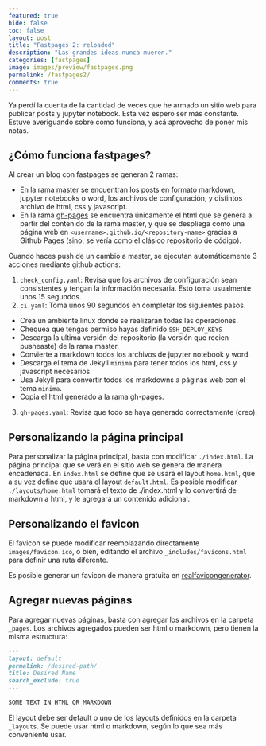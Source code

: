 ```yaml
---
featured: true
hide: false
toc: false
layout: post
title: "Fastpages 2: reloaded"
description: "Las grandes ideas nunca mueren."
categories: [fastpages]
image: images/preview/fastpages.png
permalink: /fastpages2/
comments: true
---
```


Ya perdí la cuenta de la cantidad de veces que he armado un sitio web para 
publicar posts y jupyter notebook. Esta vez espero ser más constante.
Estuve averiguando sobre como funciona, y acá aprovecho de poner mis notas. 

## ¿Cómo funciona fastpages?

Al crear un blog con fastpages se generan 2 ramas:
* En la rama [master](https://github.com/sebastiandres/blog/tree/master) 
se encuentran los posts en formato markdown, 
jupyter notebooks o word, los archivos de configuración, y distintos 
archivo de html, css y javascript.
* En la rama [gh-pages](https://github.com/sebastiandres/blog/tree/gh-pages) 
se encuentra únicamente el html que se genera 
a partir del contenido de la rama master, y que se despliega como 
una página web en `<username>.github.io/<repository-name>` 
gracias a Github Pages (sino, se vería como el clásico repositorio de código).

Cuando haces push de un cambio a master, se ejecutan automáticamente 3 acciones
mediante github actions:
1. `check_config.yaml`: Revisa que los archivos de configuración 
sean consistentes y tengan la información necesaria. Esto toma usualmente unos 15 segundos.
2. `ci.yaml`: Toma unos 90 segundos en completar los siguientes pasos.
  * Crea un ambiente linux donde se realizarán todas las operaciones. 
  * Chequea que tengas permiso hayas definido `SSH_DEPLOY_KEYS`
  * Descarga la ultima versión del repositorio (la versión que recien pusheaste) de la rama master.
  * Convierte a markdown todos los archivos de jupyter notebook y word.
  * Descarga el tema de Jekyll `minima` para tener todos los html, css y javascript necesarios. 
  * Usa Jekyll para convertir todos los markdowns a páginas web con el tema `minima`.
  * Copia el html generado a la rama gh-pages.
3. `gh-pages.yaml`: Revisa que todo se haya generado correctamente (creo).

## Personalizando la página principal

Para personalizar la página principal, basta con modificar `./index.html`.
La página principal que se verá en el sitio web se genera de manera encadenada. 
En `index.html` se define que se usará el layout `home.html`, 
que a su vez define que usará el layout `default.html`.
Es posible modificar `./layouts/home.html` tomará el texto de ./index.html y lo convertirá 
de markdown a html, y le agregará un contenido adicional. 

## Personalizando el favicon

El favicon se puede modificar reemplazando directamente `images/favicon.ico`, o bien,
editando el archivo `_includes/favicons.html` para definir una ruta diferente. 

Es posible generar un favicon de manera gratuita en [realfavicongenerator](https://realfavicongenerator.net/).

## Agregar nuevas páginas

Para agregar nuevas páginas, basta con agregar los archivos en la carpeta `_pages`.
Los archivos agregados pueden ser html o markdown, pero tienen la misma estructura:

```markdown
---
layout: default
permalink: /desired-path/
title: Desired Name
search_exclude: true
---

SOME TEXT IN HTML OR MARKDOWN
```

El layout debe ser default o uno de los layouts definidos en la carpeta `_layouts`. 
Se puede usar html o markdown, según lo que sea más conveniente usar.
